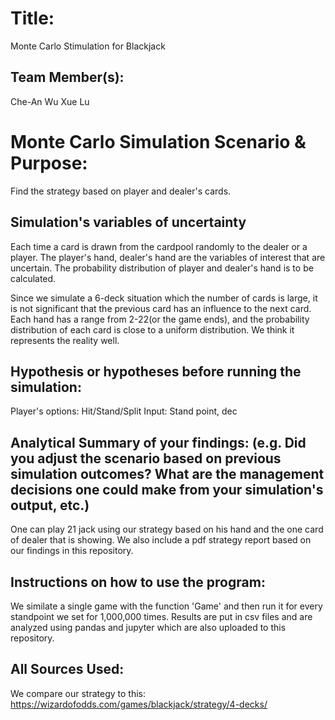 # Title: 
Monte Carlo Stimulation for Blackjack

## Team Member(s):
Che-An Wu
Xue Lu

# Monte Carlo Simulation Scenario & Purpose:
Find the strategy based on player and dealer's cards.

## Simulation's variables of uncertainty
Each time a card is drawn from the cardpool randomly to the dealer or a player. The player's hand, dealer's hand are the variables of interest that are uncertain. The probability distribution of player and dealer's hand is to be calculated.

Since we simulate a 6-deck situation which the number of cards is large, it is not significant that the previous card has an influence to the next card. Each hand has a range from 2-22(or the game ends), and the probability distribution of each card is close to a uniform distribution. We think it represents the reality well.

## Hypothesis or hypotheses before running the simulation:
Player's options: Hit/Stand/Split
Input: Stand point, dec

## Analytical Summary of your findings: (e.g. Did you adjust the scenario based on previous simulation outcomes?  What are the management decisions one could make from your simulation's output, etc.)
One can play 21 jack using our strategy based on his hand and the one card of dealer that is showing. We also include a pdf strategy report based on our findings in this repository.

## Instructions on how to use the program:
We similate a single game with the function 'Game' and then run it for every standpoint we set for 1,000,000 times. Results are put in csv files and are analyzed using pandas and jupyter which are also uploaded to this repository.

## All Sources Used:
We compare our strategy to this:
https://wizardofodds.com/games/blackjack/strategy/4-decks/
